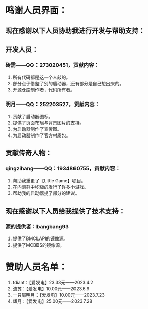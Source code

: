 # 鸣谢人员界面：
## 现在感谢以下人员协助我进行开发与帮助支持：

## 开发人员：

### 砖需——QQ：273020451，贡献内容：

1. 所有代码都是这一个人敲的。
2. 部分点子借鉴了别的启动器，还有部分是自己想出来的。
3. 开源仓库制作者，代码所有者。

### 明月——QQ：252203527，贡献内容：

1. 贡献了启动器图标。
2. 提供了页面布局与背景图片的支持。
3. 为启动器制作了宣传图。
4. 为启动器制作了官方材质包。

## 贡献传奇人物：

### qingzihang——QQ：1934860755，贡献内容：

1. 帮助我重更了【Little Game】项目。
2. 在内测群中积极的发行了许多小游戏。
3. 帮助我的启动器提了部分的建议。

## 现在感谢以下人员给我提供了技术支持：

### 源的提供者：bangbang93

1. 提供了BMCLAPI的镜像源。
2. 提供了MCBBS的镜像源。

# 赞助人员名单：

1. tdiant：【爱发电】23.33元——2023.4.2
2. 流苏：【爱发电】10.00元——2023.6.9
3. 一只屑明月：【爱发电】10.00元——2023.7.23
4. 辉月：【爱发电】25.00元——2023.7.28